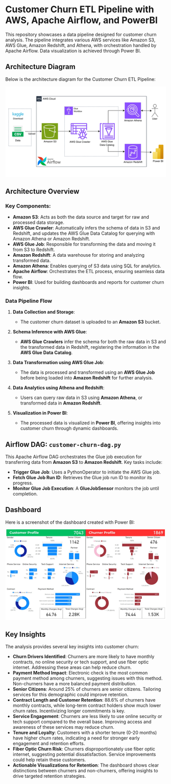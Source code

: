 # Customer Churn ETL Pipeline with AWS, Apache Airflow, and PowerBI

This repository showcases a data pipeline designed for customer churn analysis. The pipeline integrates various AWS services like Amazon S3, AWS Glue, Amazon Redshift, and Athena, with orchestration handled by Apache Airflow. Data visualization is achieved through Power BI.

## Architecture Diagram

Below is the architecture diagram for the Customer Churn ETL Pipeline:

![Data Pipeline Architecture](assets/img/pipeline.jpg)

## Architecture Overview

### Key Components:
- **Amazon S3**: Acts as both the data source and target for raw and processed data storage.
- **AWS Glue Crawler**: Automatically infers the schema of data in S3 and Redshift, and updates the AWS Glue Data Catalog for querying with Amazon Athena or Amazon Redshift.
- **AWS Glue Job**: Responsible for transforming the data and moving it from S3 to Redshift.
- **Amazon Redshift**: A data warehouse for storing and analyzing transformed data.
- **Amazon Athena**: Enables querying of S3 data using SQL for analytics.
- **Apache Airflow**: Orchestrates the ETL process, ensuring seamless data flow.
- **Power BI**: Used for building dashboards and reports for customer churn insights.

### Data Pipeline Flow

1. **Data Collection and Storage**:
   - The customer churn dataset is uploaded to an **Amazon S3** bucket.

2. **Schema Inference with AWS Glue**:
   - **AWS Glue Crawlers** infer the schema for both the raw data in S3 and the transformed data in Redshift, registering the information in the **AWS Glue Data Catalog**.

3. **Data Transformation using AWS Glue Job**:
   - The data is processed and transformed using an **AWS Glue Job** before being loaded into **Amazon Redshift** for further analysis.

4. **Data Analytics using Athena and Redshift**:
   - Users can query raw data in S3 using **Amazon Athena**, or transformed data in **Amazon Redshift**.

5. **Visualization in Power BI**:
   - The processed data is visualized in **Power BI**, offering insights into customer churn through dynamic dashboards.

## Airflow DAG: `customer-churn-dag.py`

This Apache Airflow DAG orchestrates the Glue job execution for transferring data from **Amazon S3** to **Amazon Redshift**. Key tasks include:

- **Trigger Glue Job**: Uses a PythonOperator to initiate the AWS Glue job.
- **Fetch Glue Job Run ID**: Retrieves the Glue job run ID to monitor its progress.
- **Monitor Glue Job Execution**: A **GlueJobSensor** monitors the job until completion.

## Dashboard

Here is a screenshot of the dashboard created with Power BI:

![Dashboard](assets/img/dashboard.jpg)

## Key Insights

The analysis provides several key insights into customer churn:

- **Churn Drivers Identified**: Churners are more likely to have monthly contracts, no online security or tech support, and use fiber optic internet. Addressing these areas can help reduce churn.
- **Payment Method Impact**: Electronic check is the most common payment method among churners, suggesting issues with this method. Non-churners have a more balanced payment distribution.
- **Senior Citizens**: Around 25% of churners are senior citizens. Tailoring services for this demographic could improve retention.
- **Contract Length and Customer Retention**: 88.6% of churners have monthly contracts, while long-term contract holders show much lower churn rates. Incentivizing longer commitments is key.
- **Service Engagement**: Churners are less likely to use online security or tech support compared to the overall base. Improving access and awareness of these services may reduce churn.
- **Tenure and Loyalty**: Customers with a shorter tenure (0-20 months) have higher churn rates, indicating a need for stronger early engagement and retention efforts.
- **Fiber Optic Churn Risk**: Churners disproportionately use fiber optic internet, suggesting potential dissatisfaction. Service improvements could help retain these customers.
- **Actionable Visualizations for Retention**: The dashboard shows clear distinctions between churners and non-churners, offering insights to drive targeted retention strategies.

